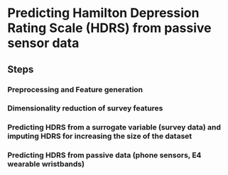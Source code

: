 # Predicting Hamilton Depression Rating Scale (HDRS) from passive sensor data

## Steps
### Preprocessing and Feature generation
### Dimensionality reduction of survey features
### Predicting HDRS from a surrogate variable (survey data) and imputing HDRS for increasing the size of the dataset
### Predicting HDRS from passive data (phone sensors, E4 wearable wristbands)

